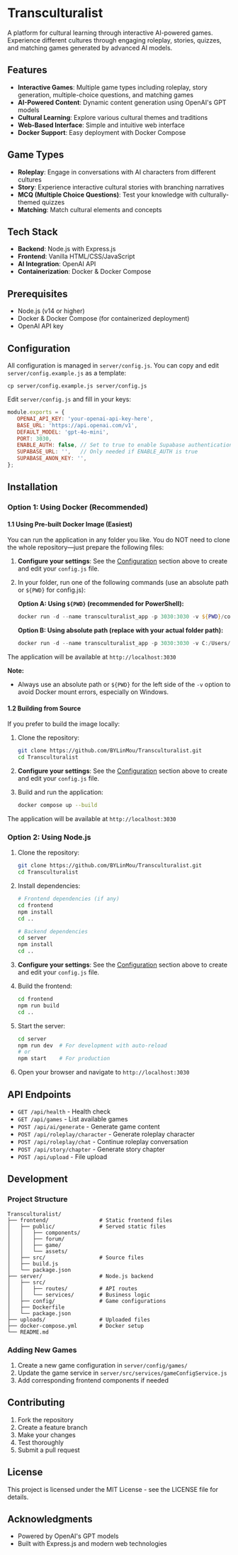 # Transculturalist

A platform for cultural learning through interactive AI-powered games. Experience different cultures through engaging roleplay, stories, quizzes, and matching games generated by advanced AI models.

## Features

- **Interactive Games**: Multiple game types including roleplay, story generation, multiple-choice questions, and matching games
- **AI-Powered Content**: Dynamic content generation using OpenAI's GPT models
- **Cultural Learning**: Explore various cultural themes and traditions
- **Web-Based Interface**: Simple and intuitive web interface
- **Docker Support**: Easy deployment with Docker Compose

## Game Types

- **Roleplay**: Engage in conversations with AI characters from different cultures
- **Story**: Experience interactive cultural stories with branching narratives
- **MCQ (Multiple Choice Questions)**: Test your knowledge with culturally-themed quizzes
- **Matching**: Match cultural elements and concepts

## Tech Stack

- **Backend**: Node.js with Express.js
- **Frontend**: Vanilla HTML/CSS/JavaScript
- **AI Integration**: OpenAI API
- **Containerization**: Docker & Docker Compose


## Prerequisites

- Node.js (v14 or higher)
- Docker & Docker Compose (for containerized deployment)
- OpenAI API key

## Configuration

All configuration is managed in `server/config.js`. You can copy and edit `server/config.example.js` as a template:

```
cp server/config.example.js server/config.js
```

Edit `server/config.js` and fill in your keys:

````javascript
module.exports = {
   OPENAI_API_KEY: 'your-openai-api-key-here',
   BASE_URL: 'https://api.openai.com/v1',
   DEFAULT_MODEL: 'gpt-4o-mini',
   PORT: 3030,
   ENABLE_AUTH: false, // Set to true to enable Supabase authentication
   SUPABASE_URL: '',   // Only needed if ENABLE_AUTH is true
   SUPABASE_ANON_KEY: '',
};
````

## Installation

### Option 1: Using Docker (Recommended)

#### 1.1 Using Pre-built Docker Image (Easiest)

You can run the application in any folder you like. You do NOT need to clone the whole repository—just prepare the following files:

1. **Configure your settings**: See the [Configuration](#configuration) section above to create and edit your `config.js` file.

2. In your folder, run one of the following commands (use an absolute path or `${PWD}` for config.js):

   **Option A: Using `${PWD}` (recommended for PowerShell):**
   ```powershell
   docker run -d --name transculturalist_app -p 3030:3030 -v ${PWD}/config.js:/app/server/config.js:ro -e NODE_ENV=production ghcr.io/bylinmou/transculturalist:latest
   ```

   **Option B: Using absolute path (replace with your actual folder path):**
   ```powershell
   docker run -d --name transculturalist_app -p 3030:3030 -v C:/Users/YourName/YourFolder/config.js:/app/server/config.js:ro -e NODE_ENV=production ghcr.io/bylinmou/transculturalist:latest
   ```

The application will be available at `http://localhost:3030`

**Note:**
- Always use an absolute path or `${PWD}` for the left side of the `-v` option to avoid Docker mount errors, especially on Windows.

#### 1.2 Building from Source

If you prefer to build the image locally:

1. Clone the repository:
   ```bash
   git clone https://github.com/BYLinMou/Transculturalist.git
   cd Transculturalist
   ```

2. **Configure your settings**: See the [Configuration](#configuration) section above to create and edit your `config.js` file.

3. Build and run the application:
   ```bash
   docker compose up --build
   ```

The application will be available at `http://localhost:3030`


### Option 2: Using Node.js

1. Clone the repository:
   ```bash
   git clone https://github.com/BYLinMou/Transculturalist.git
   cd Transculturalist
   ```

2. Install dependencies:
   ```bash
   # Frontend dependencies (if any)
   cd frontend
   npm install
   cd ..

   # Backend dependencies
   cd server
   npm install
   cd ..
   ```

3. **Configure your settings**: See the [Configuration](#configuration) section above to create and edit your `config.js` file.

4. Build the frontend:
   ```bash
   cd frontend
   npm run build
   cd ..
   ```

5. Start the server:
   ```bash
   cd server
   npm run dev  # For development with auto-reload
   # or
   npm start    # For production
   ```

6. Open your browser and navigate to `http://localhost:3030`

## API Endpoints

- `GET /api/health` - Health check
- `GET /api/games` - List available games
- `POST /api/ai/generate` - Generate game content
- `POST /api/roleplay/character` - Generate roleplay character
- `POST /api/roleplay/chat` - Continue roleplay conversation
- `POST /api/story/chapter` - Generate story chapter
- `POST /api/upload` - File upload

## Development

### Project Structure

```
Transculturalist/
├── frontend/                # Static frontend files
│   ├── public/              # Served static files
│   │   ├── components/
│   │   ├── forum/
│   │   ├── game/
│   │   └── assets/
│   ├── src/                 # Source files
│   ├── build.js
│   └── package.json
├── server/                  # Node.js backend
│   ├── src/
│   │   ├── routes/          # API routes
│   │   └── services/        # Business logic
│   ├── config/              # Game configurations
│   ├── Dockerfile
│   └── package.json
├── uploads/                 # Uploaded files
├── docker-compose.yml       # Docker setup
└── README.md
```

### Adding New Games

1. Create a new game configuration in `server/config/games/`
2. Update the game service in `server/src/services/gameConfigService.js`
3. Add corresponding frontend components if needed

## Contributing

1. Fork the repository
2. Create a feature branch
3. Make your changes
4. Test thoroughly
5. Submit a pull request

## License

This project is licensed under the MIT License - see the LICENSE file for details.

## Acknowledgments

- Powered by OpenAI's GPT models
- Built with Express.js and modern web technologies
